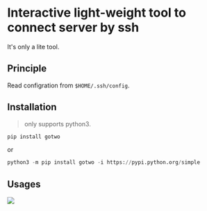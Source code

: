# Interactive light-weight tool to connect server by ssh

It's only a lite tool.

## Principle
Read configration from `$HOME/.ssh/config`.

## Installation
> only supports python3.

```python
pip install gotwo
```
or  
```python
python3 -m pip install gotwo -i https://pypi.python.org/simple
```

## Usages
![](https://gitee.com/echohiyang/markdown-images/raw/master/2020-03-20-%E4%BC%81%E4%B8%9A%E5%BE%AE%E4%BF%A1%E6%88%AA%E5%9B%BE_2fd0c5f3-e7d8-4346-825c-b7b05929f1e7.png)

